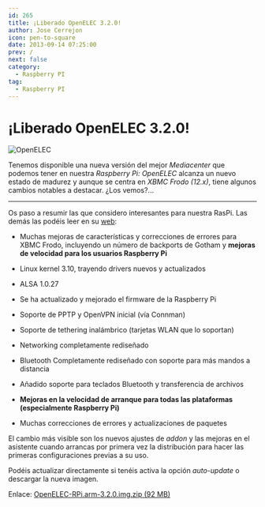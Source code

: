 ```yaml
---
id: 265
title: ¡Liberado OpenELEC 3.2.0!
author: Jose Cerrejon
icon: pen-to-square
date: 2013-09-14 07:25:00
prev: /
next: false
category:
  - Raspberry PI
tag:
  - Raspberry PI
---
```


# ¡Liberado OpenELEC 3.2.0!

![OpenELEC](/images/openelec3.jpg)

Tenemos disponible una nueva versión del mejor *Mediacenter* que podemos tener en nuestra *Raspberry Pi: OpenELEC* alcanza un nuevo estado de madurez y aunque se centra en *XBMC Frodo (12.x)*, tiene algunos cambios notables a destacar. ¿Los vemos?...

- - -
Os paso a resumir las que considero interesantes para nuestra RasPi. Las demás las podéis leer en su [web](http://openelec.tv/news/22-releases/107-openelec-3-2-0-released):

* Muchas mejoras de características y correcciones de errores para XBMC Frodo, incluyendo un número de backports de Gotham y **mejoras de velocidad para los usuarios Raspberry Pi**

* Linux kernel 3.10, trayendo drivers nuevos y actualizados

* ALSA 1.0.27

* Se ha actualizado y mejorado el firmware de la Raspberry Pi

* Soporte de PPTP y OpenVPN inicial (vía Connman)

* Soporte de tethering inalámbrico (tarjetas WLAN que lo soportan)

* Networking completamente rediseñado

* Bluetooth Completamente rediseñado con soporte para más mandos a distancia

* Añadido soporte para teclados Bluetooth y transferencia de archivos

* **Mejoras en la velocidad de arranque para todas las plataformas (especialmente Raspberry Pi)**

* Muchas correcciones de errores y actualizaciones de paquetes

El cambio más visible son los nuevos ajustes de *addon* y las mejoras en el asistente cuando arrancas por primera vez la distribución para hacer las primeras configuraciones previas a su uso.

Podéis actualizar directamente si tenéis activa la opción *auto-update* o descargar la nueva imagen.

Enlace: [OpenELEC-RPi.arm-3.2.0.img.zip (92 MB)](http://resources.pichimney.com/OpenELEC/official_images/OpenELEC-RPi.arm-3.2.0.img.zip)